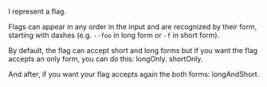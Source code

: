I represent a flag.

Flags can appear in any order in the input and are recognized by their form, starting with dashes (e.g. `--foo` in long form or `-f` in short form).

By default, the flag can accept short and long forms but if you want the flag accepts an only form, you can do this:
	<aFlag> longOnly.
	<aFlag> shortOnly.
	
And after, if you want your flag accepts again the both forms:
	<aFlag> longAndShort.
